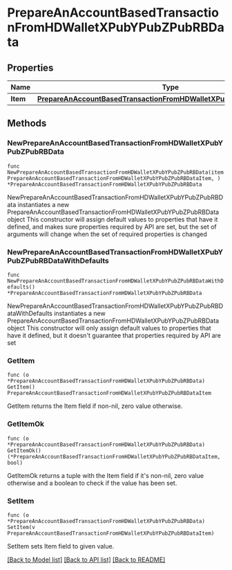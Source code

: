 # PrepareAnAccountBasedTransactionFromHDWalletXPubYPubZPubRBData

## Properties

Name | Type | Description | Notes
------------ | ------------- | ------------- | -------------
**Item** | [**PrepareAnAccountBasedTransactionFromHDWalletXPubYPubZPubRBDataItem**](PrepareAnAccountBasedTransactionFromHDWalletXPubYPubZPubRBDataItem.md) |  | 

## Methods

### NewPrepareAnAccountBasedTransactionFromHDWalletXPubYPubZPubRBData

`func NewPrepareAnAccountBasedTransactionFromHDWalletXPubYPubZPubRBData(item PrepareAnAccountBasedTransactionFromHDWalletXPubYPubZPubRBDataItem, ) *PrepareAnAccountBasedTransactionFromHDWalletXPubYPubZPubRBData`

NewPrepareAnAccountBasedTransactionFromHDWalletXPubYPubZPubRBData instantiates a new PrepareAnAccountBasedTransactionFromHDWalletXPubYPubZPubRBData object
This constructor will assign default values to properties that have it defined,
and makes sure properties required by API are set, but the set of arguments
will change when the set of required properties is changed

### NewPrepareAnAccountBasedTransactionFromHDWalletXPubYPubZPubRBDataWithDefaults

`func NewPrepareAnAccountBasedTransactionFromHDWalletXPubYPubZPubRBDataWithDefaults() *PrepareAnAccountBasedTransactionFromHDWalletXPubYPubZPubRBData`

NewPrepareAnAccountBasedTransactionFromHDWalletXPubYPubZPubRBDataWithDefaults instantiates a new PrepareAnAccountBasedTransactionFromHDWalletXPubYPubZPubRBData object
This constructor will only assign default values to properties that have it defined,
but it doesn't guarantee that properties required by API are set

### GetItem

`func (o *PrepareAnAccountBasedTransactionFromHDWalletXPubYPubZPubRBData) GetItem() PrepareAnAccountBasedTransactionFromHDWalletXPubYPubZPubRBDataItem`

GetItem returns the Item field if non-nil, zero value otherwise.

### GetItemOk

`func (o *PrepareAnAccountBasedTransactionFromHDWalletXPubYPubZPubRBData) GetItemOk() (*PrepareAnAccountBasedTransactionFromHDWalletXPubYPubZPubRBDataItem, bool)`

GetItemOk returns a tuple with the Item field if it's non-nil, zero value otherwise
and a boolean to check if the value has been set.

### SetItem

`func (o *PrepareAnAccountBasedTransactionFromHDWalletXPubYPubZPubRBData) SetItem(v PrepareAnAccountBasedTransactionFromHDWalletXPubYPubZPubRBDataItem)`

SetItem sets Item field to given value.



[[Back to Model list]](../README.md#documentation-for-models) [[Back to API list]](../README.md#documentation-for-api-endpoints) [[Back to README]](../README.md)


